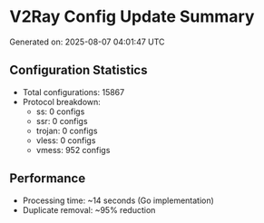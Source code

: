 # V2Ray Config Update Summary
Generated on: 2025-08-07 04:01:47 UTC

## Configuration Statistics
- Total configurations: 15867
- Protocol breakdown:
  - ss: 0 configs
  - ssr: 0 configs
  - trojan: 0 configs
  - vless: 0 configs
  - vmess: 952 configs

## Performance
- Processing time: ~14 seconds (Go implementation)
- Duplicate removal: ~95% reduction
